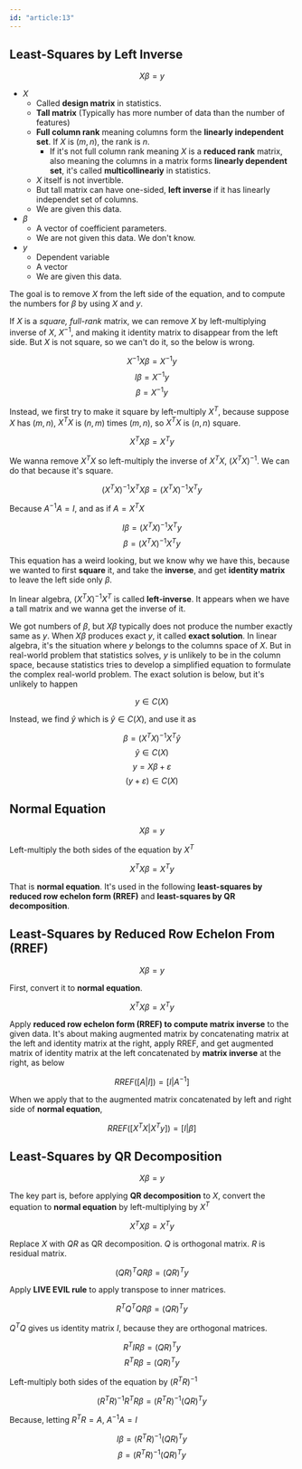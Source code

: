 ```yaml
---
id: "article:13"
---
```


## Least-Squares by Left Inverse

$$
X \beta = y
$$

- $X$
  - Called **design matrix** in statistics.
  - **Tall matrix** (Typically has more number of data than the number of features)
  - **Full column rank** meaning columns form the **linearly independent set**. If $X$ is $(m, n)$, the rank is $n$.
    - If it's not full column rank meaning $X$ is a **reduced rank** matrix, also meaning the columns in a matrix forms **linearly dependent set**, it's called **multicollineariy** in statistics.
  - $X$ itself is not invertible.
  - But tall matrix can have one-sided, **left inverse** if it has linearly independet set of columns.
  - We are given this data.
- $\beta$
  - A vector of coefficient parameters.
  - We are not given this data. We don't know.
- $y$
  - Dependent variable
  - A vector
  - We are given this data.

The goal is to remove $X$ from the left side of the equation, and to compute the numbers for $\beta$ by using $X$ and $y$.

If $X$ is a *square, full-rank* matrix, we can remove $X$ by left-multiplying inverse of $X$, $X^{-1}$, and making it identity matrix to disappear from the left side. But $X$ is not square, so we can't do it, so the below is wrong.

$$ 
X^{-1} X \beta = X^{-1} y
$$
$$
I \beta = X^{-1} y
$$
$$
\beta = X^{-1} y
$$

Instead, we first try to make it square by left-multiply $X^T$, because suppose $X$ has $(m, n)$, $X^T X$ is $(n, m)$ times $(m, n)$, so $X^T X$ is $(n, n)$ square.

$$
X^T X \beta = X^T y
$$

We wanna remove $X^T X$ so left-multiply the inverse of $X^T X$, $(X^T X)^{-1}$. We can do that because it's square.

$$
(X^T X)^{-1} X^T X \beta = (X^T X)^{-1} X^T y
$$

Because $A^{-1} A = I$, and as if $A = X^T X$

$$
I \beta = (X^T X)^{-1} X^T y
$$
$$
\beta = (X^T X)^{-1} X^T y
$$

This equation has a weird looking, but we know why we have this, because we wanted to first **square** it, and take the **inverse**, and get **identity matrix** to leave the left side only $\beta$.

In linear algebra, $(X^T X)^{-1} X^T$ is called **left-inverse**. It appears when we have a tall matrix and we wanna get the inverse of it.

We got numbers of $\beta$, but $X \beta$ typically does not produce the number exactly same as $y$. When $X \beta$ produces exact $y$, it called **exact solution**. In linear algebra, it's the situation where $y$ belongs to the columns space of $X$. But in real-world problem that statistics solves, $y$ is unlikely to be in the column space, because statistics tries to develop a simplified equation to formulate the complex real-world problem. The exact solution is below, but it's unlikely to happen

$$
y \in C(X)
$$

Instead, we find $\hat{y}$ which is $\hat{y} \in C(X)$, and use it as

$$
\beta = (X^T X)^{-1} X^T \hat{y}
$$
$$
\hat{y} \in C(X)
$$
$$
y = X \beta + \varepsilon
$$
$$
(y + \varepsilon) \in C(X)
$$

## Normal Equation

$$
X \beta = y
$$

Left-multiply the both sides of the equation by $X^T$

$$
X^T X \beta = X^T y
$$

That is **normal equation**. It's used in the following **least-squares by reduced row echelon form (RREF)** and **least-squares by QR decomposition**.

## Least-Squares by Reduced Row Echelon From (RREF)

$$
X \beta = y
$$

First, convert it to **normal equation**.

$$
X^T X \beta = X^T y
$$

Apply **reduced row echelon form (RREF) to compute matrix inverse** to the given data. It's about making augmented matrix by concatenating matrix at the left and identity matrix at the right, apply RREF, and get augmented matrix of identity matrix at the left concatenated by **matrix inverse** at the right, as below

$$
RREF([A | I]) = [I | A^{-1}]
$$

When we apply that to the augmented matrix concatenated by left and right side of **normal equation**, 

$$
RREF([X^T X | X^T y]) = [I | \beta]
$$

## Least-Squares by QR Decomposition

$$
X \beta = y
$$

The key part is, before applying **QR decomposition** to $X$, convert the equation to **normal equation** by left-multiplying by $X^T$

$$
X^T X \beta = X^T y
$$

Replace $X$ with $Q R$ as QR decomposition. $Q$ is orthogonal matrix. $R$ is residual matrix.

$$
(Q R)^T Q R \beta = (Q R)^T y
$$

Apply **LIVE EVIL rule** to apply transpose to inner matrices.

$$
R^T Q^T Q R \beta = (Q R)^T y
$$

$Q^T Q$ gives us identity matrix $I$, because they are orthogonal matrices.

$$
R^T I R \beta = (Q R)^T y
$$
$$
R^T R \beta = (Q R)^T y
$$

Left-multiply both sides of the equation by $(R^T R)^{-1}$

$$
(R^T R)^{-1} R^T R \beta = (R^T R)^{-1} (Q R)^T y
$$

Because, letting $R^T R = A$, $A^{-1} A = I$

$$
I \beta = (R^T R)^{-1} (Q R)^T y
$$
$$
\beta = (R^T R)^{-1} (Q R)^T y
$$
